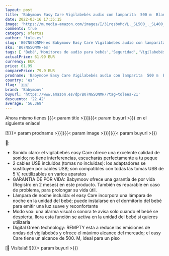 ```yaml
---
layout: post
title: 'Babymoov Easy Care Vigilabebés audio con lamparita  500 m  Blanco'
date: 2022-03-16 17:35:15
image: 'https://m.media-amazon.com/images/I/31rqsboMcVL._SL500_._SL400_.jpg'
comments: true
category: ofertas
author: 'tole.es'
slug: 'B07NGSQNMH-es Babymoov Easy Care Vigilabebés audio con lamparita 500 m...'
sku: 'B07NGSQNMH-es'
tags: [ 'Bebé','Monitores de audio para bebés','Seguridad','Vigilabebés','babymoov','vigilabebés', ]
actualPrice: 61.99 EUR
currency: EUR
price: 61.99
comparePrice: 79.9 EUR
prodname: 'Babymoov Easy Care Vigilabebés audio con lamparita  500 m  Blanco'
country: 'es'
flag: '🇪🇸'
brand: 'Babymoov'
buyurl: 'https://www.amazon.es/dp/B07NGSQNMH/?tag=tolees-21'
descuento: '22.42'
average: '56.368'
---
```


Ahora mismo tienes [{{< param title >}}]({{< param buyurl >}}) en el siguiente enlace!

[![{{< param prodname >}}]({{< param image >}})]({{< param buyurl >}})

🔎:

- Sonido claro: el vigilabebés easy Care ofrece una excelente calidad de sonido; no tiene interferencias, escucharás perfectamente a tu peque
- 2 cables USB incluidos (tomas no incluidas): los adaptadores se sustituyen por cables USB; son compatibles con todas las tomas USB de 5 V, reutilizables en varios aparatos
- GARANTIA DE POR VIDA: Babymoov ofrece una garantía de por vida (Registro en 2 meses) en este producto. También es reparable en caso de problema, para prolongar su vida útil.
- Lámpara de noche incluida: el easy Care incorpora una lámpara de noche en la unidad del bebé; puede instalarse en el dormitorio del bebé para emitir una luz suave y reconfortante
- Modo vox: una alarma visual o sonora te avisa solo cuando el bebé se despierta, llora esta función se activa en la unidad del bebé si quieres utilizarla
- Digital Green technology: REMPTY esta a reduce las emisiones de ondas del vigilabebés y ofrece el máximo alcance del mercado; el easy Care tiene un alcance de 500. M, ideal para un piso

[🛒 Visítala!!!]({{< param buyurl >}})
